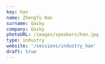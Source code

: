 ```yaml
---
key: han
name: Zhengfu Han
surname: Qasky
company: Qasky
photoURL: /images/speakers/han.jpg
type: industry
website: '/sessions/industry_han'
draft: true
---
```

